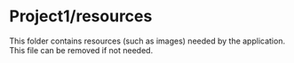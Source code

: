 # Project1/resources

This folder contains resources (such as images) needed by the application. This file can
be removed if not needed.
